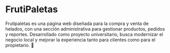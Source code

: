 # FrutiPaletas
 Frutipaletas es una página web diseñada para la compra y venta de helados, con una sección administrativa para gestionar productos, pedidos y reportes. Desarrollado como proyecto universitario, busca modernizar el negocio local y mejorar la experiencia tanto para clientes como para el propietario. 🍧
